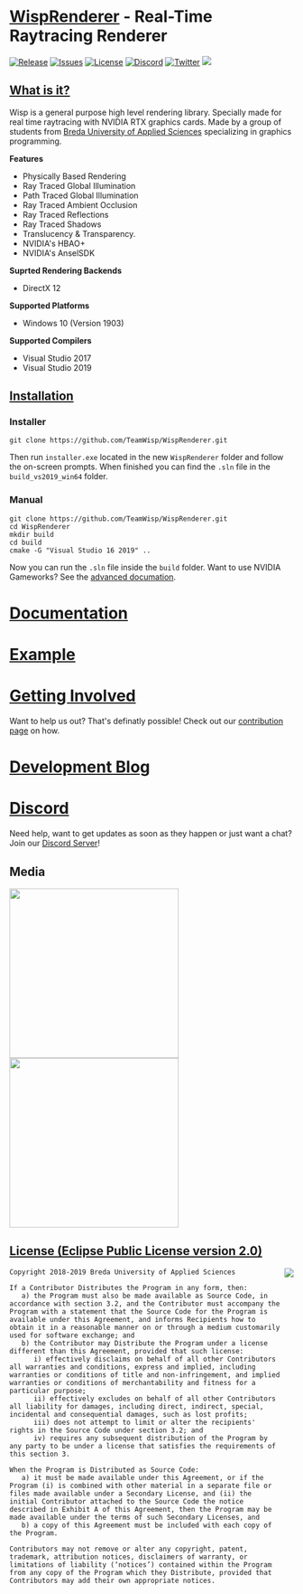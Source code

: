 # [WispRenderer]() - Real-Time Raytracing Renderer

[![Release](https://img.shields.io/github/release/TeamWisp/WispRenderer.svg)](https://github.com/TeamWisp/WispRenderer/releases)
[![Issues](https://img.shields.io/github/issues/TeamWisp/WispRenderer.svg)](https://github.com/TeamWisp/WispRenderer/issues)
[![License](https://img.shields.io/badge/license-EPL%202.0-red.svg)](https://opensource.org/licenses/EPL-2.0)
[![Discord](https://img.shields.io/discord/486967125504688128.svg?color=blueviolet&label=Discord)](https://discord.gg/Q3vDfqR)
[![Twitter](https://img.shields.io/twitter/follow/wisprenderer.svg?style=social)](https://twitter.com/wisprenderer)
![](https://img.shields.io/github/stars/TeamWisp/WispRenderer.svg?style=social)

## [What is it?](https://teamwisp.github.io/product/)

Wisp is a general purpose high level rendering library. Specially made for real time raytracing with NVIDIA RTX graphics cards. Made by a group of students from [Breda University of Applied Sciences](https://www.buas.nl/) specializing in graphics programming.

**Features**

* Physically Based Rendering
* Ray Traced Global Illumination
* Path Traced Global Illumination
* Ray Traced Ambient Occlusion
* Ray Traced Reflections
* Ray Traced Shadows
* Translucency & Transparency.
* NVIDIA's HBAO+
* NVIDIA's AnselSDK

**Suprted Rendering Backends**

* DirectX 12

**Supported Platforms**

* Windows 10 (Version 1903)

**Supported Compilers**

* Visual Studio 2017
* Visual Studio 2019


## [Installation](https://teamwisp.github.io/workspace_setup/)

### Installer

```
git clone https://github.com/TeamWisp/WispRenderer.git
```

Then run `installer.exe` located in the new `WispRenderer` folder and follow the on-screen prompts. When finished you can find the `.sln` file in the `build_vs2019_win64` folder.


### Manual

```
git clone https://github.com/TeamWisp/WispRenderer.git
cd WispRenderer
mkdir build
cd build
cmake -G "Visual Studio 16 2019" ..
```

Now you can run the `.sln` file inside the `build` folder. Want to use NVIDIA Gameworks? See the [advanced documation](https://teamwisp.github.io/workspace_setup/).

# [Documentation](https://teamwisp.github.io/)

# [Example](https://github.com/TeamWisp/WispRenderer/tree/master/demo)

# [Getting Involved](https://teamwisp.github.io/)

Want to help us out? That's definatly possible! Check out our [contribution page](https://teamwisp.github.io/) on how.

# [Development Blog](https://teamwisp.github.io/WispBlog/)

# [Discord](https://discord.gg/Q3vDfqR)

Need help, want to get updates as soon as they happen or just want a chat? Join our [Discord Server](https://discord.gg/Q3vDfqR)!

## Media

<img src="http://upload.vzout.com/wisp/sponza.png" width="300" height="300">
<img src="http://upload.vzout.com/wisp/sun_temple.jpg" width="300" height="300">

## [License (Eclipse Public License version 2.0)](https://opensource.org/licenses/EPL-2.0)

<a href="https://opensource.org/licenses/EPL-2.0" target="_blank">
<img align="right" src="http://opensource.org/trademarks/opensource/OSI-Approved-License-100x137.png">
</a>

```
Copyright 2018-2019 Breda University of Applied Sciences

If a Contributor Distributes the Program in any form, then:
   a) the Program must also be made available as Source Code, in accordance with section 3.2, and the Contributor must accompany the Program with a statement that the Source Code for the Program is available under this Agreement, and informs Recipients how to obtain it in a reasonable manner on or through a medium customarily used for software exchange; and
   b) the Contributor may Distribute the Program under a license different than this Agreement, provided that such license:
      i) effectively disclaims on behalf of all other Contributors all warranties and conditions, express and implied, including warranties or conditions of title and non-infringement, and implied warranties or conditions of merchantability and fitness for a particular purpose;
      ii) effectively excludes on behalf of all other Contributors all liability for damages, including direct, indirect, special, incidental and consequential damages, such as lost profits;
      iii) does not attempt to limit or alter the recipients' rights in the Source Code under section 3.2; and
      iv) requires any subsequent distribution of the Program by any party to be under a license that satisfies the requirements of this section 3.

When the Program is Distributed as Source Code:
   a) it must be made available under this Agreement, or if the Program (i) is combined with other material in a separate file or files made available under a Secondary License, and (ii) the initial Contributor attached to the Source Code the notice described in Exhibit A of this Agreement, then the Program may be made available under the terms of such Secondary Licenses, and
   b) a copy of this Agreement must be included with each copy of the Program.

Contributors may not remove or alter any copyright, patent, trademark, attribution notices, disclaimers of warranty, or limitations of liability (‘notices’) contained within the Program from any copy of the Program which they Distribute, provided that Contributors may add their own appropriate notices.
```